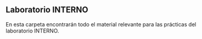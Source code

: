 ## Laboratorio INTERNO

En esta carpeta encontrarán todo el material relevante para las prácticas del
laboratorio INTERNO.
